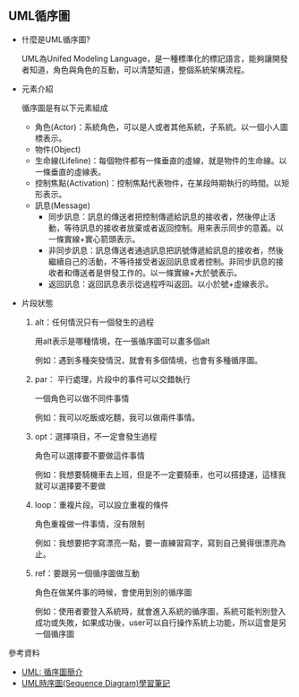 ## UML循序圖

- 什麼是UML循序圖?

  UML為Unifed Modeling Language，是一種標準化的標記語言，能夠讓開發者知道，角色與角色的互動，可以清楚知道，整個系統架構流程。

- 元素介紹

  循序圖是有以下元素組成

  - 角色(Actor)：系統角色，可以是人或者其他系統，子系統。以一個小人圖標表示。
  - 物件(Object)
  - 生命線(Lifeline)：每個物件都有一條垂直的虛線，就是物件的生命線。以一條垂直的虛線表。
  - 控制焦點(Activation)：控制焦點代表物件，在某段時期執行的時間。以矩形表示。
  - 訊息(Message)
    - 同步訊息：訊息的傳送者把控制傳遞給訊息的接收者，然後停止活動，等待訊息的接收者放棄或者返回控制。用來表示同步的意義。以一條實線+實心箭頭表示。
    - 非同步訊息：訊息傳送者通過訊息把訊號傳遞給訊息的接收者，然後繼續自己的活動，不等待接受者返回訊息或者控制。非同步訊息的接收者和傳送者是併發工作的。以一條實線+大於號表示。
    - 返回訊息：返回訊息表示從過程呼叫返回。以小於號+虛線表示。

- 片段狀態

  1. alt：任何情況只有一個發生的過程

     用alt表示是哪種情境，在一張循序圖可以畫多個alt

     例如：遇到多種突發情況，就會有多個情境，也會有多種循序圖。

  2. par： 平行處理，片段中的事件可以交錯執行

     一個角色可以做不同件事情

     例如：我可以吃飯或吃麵，我可以做兩件事情。

  3. opt：選擇項目，不一定會發生過程

     角色可以選擇要不要做這件事情

     例如：我想要騎機車去上班，但是不一定要騎車，也可以搭捷運，這樣我就可以選擇要不要做

  4. loop：重複片段。可以設立重複的條件

     角色重複做一件事情，沒有限制

     例如：我想要把字寫漂亮一點，要一直練習寫字，寫到自己覺得很漂亮為止。

  5. ref：要跟另一個循序圖做互動

     角色在做某件事的時候，會使用到別的循序圖

     例如：使用者要登入系統時，就會進入系統的循序圖，系統可能判別登入成功或失敗，如果成功後，user可以自行操作系統上功能，所以這會是另一個循序圖

參考資料

- [UML: 循序圖簡介](https://growingdna.com/uml-sequence-diagrams/)
- [UML時序圖(Sequence Diagram)學習筆記](https://www.itread01.com/content/1547145397.html)





